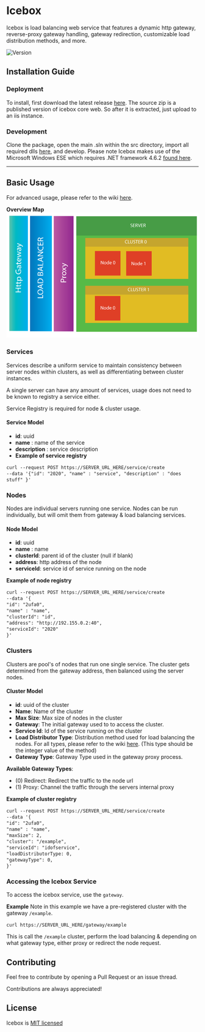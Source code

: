 # Icebox
Icebox is load balancing web service that features a dynamic http gateway, reverse-proxy gateway handling, gateway redirection, customizable load distribution methods, and more.

![Version](https://img.shields.io/badge/Version-Pre%20Release-orange.svg)

## Installation Guide

### Deployment
To install, first download the latest release [here](https://github.com/GuyARoss/Icebox/releases). The source zip is a published version of icebox core web. So after it is extracted, just upload to an iis instance.

### Development
Clone the package, open the main .sln within the src directory, import all required dlls [here](./dlls), and develop. Please note Icebox makes use of the Microsoft Windows ESE which requires .NET framework 4.6.2 [found here](https://www.microsoft.com/en-us/download/details.aspx?id=53344).

------

## Basic Usage
For advanced usage, please refer to the wiki [here](https://github.com/GuyARoss/Icebox/wiki).

__Overview Map__
![Map](./.github/map01.png)

### Services
Services describe a uniform service to maintain consistency between server nodes within clusters, as well as differentiating between cluster instances.

A single server can have any amount of services, usage does not need to be known to registry a service either.

Service Registry is required for node & cluster usage.

#### Service Model
- __id__: uuid
- __name__ : name of the service
- __description__ : service description
- __Example of service registry__

```curl
curl --request POST https://SERVER_URL_HERE/service/create 
--data '{"id": "2020", "name" : "service", "description" : "does stuff" }'
```

### Nodes
Nodes are individual servers running one service. Nodes can be run individually, but will omit them from gateway & load balancing services.

#### Node Model
- __id__: uuid
- __name__ : name
- __clusterId__: parent id of the cluster (null if blank)
- __address__: http address of the node
- __serviceId__: service id of service running on the node



__Example of node registry__
```curl
curl --request POST https://SERVER_URL_HERE/service/create 
--data '{
"id": "2ufa0",
"name" : "name",
"clusterId": "id",
"address": "http://192.155.0.2:40",
"serviceId": "2020"
}'
```

### Clusters
Clusters are pool's of nodes that run one single service. The cluster gets determined from the gateway address, then balanced using the server nodes. 

#### Cluster Model
- __id__: uuid of the cluster
- __Name__: Name of the cluster
- __Max Size__: Max size of nodes in the cluster
- __Gateway__: The initial gateway used to to access the cluster. 
- __Service Id__: Id of the service running on the cluster
- __Load Distributor Type__: Distribution method used for load balancing the nodes. For all types, please refer to the wiki [here](https://github.com/GuyARoss/Icebox/wiki). (This type should be the integer value of the method)
- __Gateway Type__: Gateway Type used in the gateway proxy process.

__Available Gateway Types__:
- (0) Redirect: Redirect the traffic to the node url
- (1) Proxy: Channel the traffic through the servers internal proxy 


__Example of cluster registry__
```curl
curl --request POST https://SERVER_URL_HERE/service/create 
--data '{
"id": "2ufa0",
"name" : "name",
"maxSize": 2,
"cluster": "/example",
"serviceId": "idofservice",
"loadDistributorType: 0,
"gatewayType": 0,
}'
```

### Accessing the Icebox Service
To access the icebox service, use the `gateway`. 

__Example__
Note in this example we have a pre-registered cluster with the gateway `/example`.
```curl
curl https://SERVER_URL_HERE/gateway/example
```
This is call the `/example` cluster, perform the load balancing & depending on what gateway type, either proxy or redirect the node request.

## Contributing
Feel free to contribute by opening a Pull Request or an issue thread.

Contributions are always appreciated! 

## License
Icebox is [MIT licensed](./LICENSE)